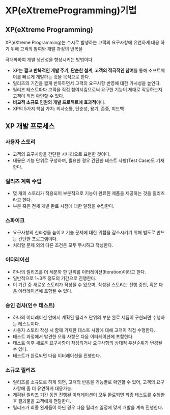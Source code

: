 # XP(eXtremeProgramming)기법

## XP(eXtreme Programming)

XP(eXtreme Programming)는 수시로 발생하는 고객의 요구사항에 유연하게 대응 하기 위해 고객의 참여와 개발 과정의 반복을

극대화하여 개발 생산성을 향상시키는 방법이다.

- XP는 **짧고 반복적인 개발 주기, 단순한 설계, 고객의 적극적인 참여**를 통해 소프트웨어를 빠르게 개발하는 것을 목적으로 한다.
- 릴리즈의 기간을 짧게 반복하면서 고객의 요구사항 반영에 대한 가시성을 높인다.
- 릴리즈 테스트마다 고객을 직접 참여시킴으로써 요구한 기능이 제대로 작동하는지 고객이 직접 확인할 수 있다.
- **비교적 소규모 인원의 개발 프로젝트에 효과적**이다.
- XP의 5가지 핵심 가치: 의사소통, 단순성, 용기, 존중, 피드백

## XP 개발 프로세스

### 사용자 스토리

- 고객의 요구사항을 간단한 시나리오로 표현한 것이다.
- 내용은 기능 단위로 구성하며, 필요한 경우 간단한 테스트 사항(Test Case)도 기재한다.

### 릴리즈 계획 수립

- 몇 개의 스토리가 적용되어 부분적으로 기능이 완료된 제품을 제공하는 것을 릴리즈라고 한다.
- 부분 혹은 전체 개발 완료 시점에 대한 일정을 수립한다.

### 스파이크

- 요구사항의 신뢰성을 높이고 기술 문제에 대한 위험을 감소시키기 위해 별도로 만드는 간단한 프로그램이다.
- 처리할 문제 외의 다른 조건은 모두 무시하고 작성한다.

### 이터레이션

- 하나의 릴리즈를 더 세분화 한 단위를 이터레이션(Iteration)이라고 한다.
- 일반적으로 1~3주 정도의 기간으로 진행한다.
- 이 기간 중 새로운 스토리가 작성될 수 있으며, 작성된 스토리는 진행 중인, 혹은 다음 이터레이션에 포함될 수 있다.

### 승인 검사(인수 테스트)

- 하나의 이터레이션 안에서 계획된 릴리즈 단위의 부분 완료 제품이 구현되면 수행하는 테스트이다.
- 사용자 스토리 작성 시 함께 기재한 테스트 사항에 대해 고객이 직접 수행한다.
- 테스트 과정에서 발견한 오류 사항은 다음 이터레이션에 포함한다.
- 테스트 이후 새로운 요구사항이 작성되거나 요구사항의 상대적 우선순위가 변경될 수 있다.
- 테스트가 완료되면 다음 이터레이션을 진행한다.

### 소규모 릴리즈
- 릴리즈를 소규모로 하게 되면, 고객의 반응을 기능별로 확인할 수 있어, 고객의 요구사항에 좀 더 유연하게 대응가능.
- 계획된 릴리즈 기간 동안 진행된 이터레이션이 모두 완료되면 최종 테스트를 수행한 후 결과물을 고객에게 전달한다.
- 릴리즈가 최종 완제품이 아닌 경우 다음 릴리즈 일정에 맞게 개발을 계속 진행한다.
